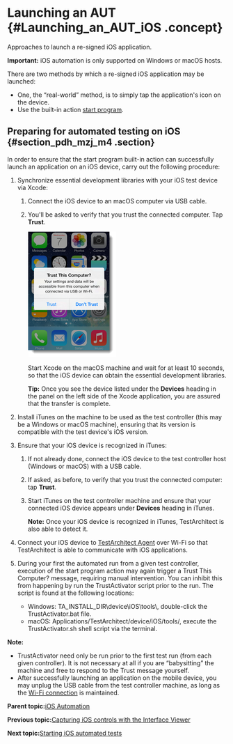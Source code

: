 # Launching an AUT {#Launching_an_AUT_iOS .concept}

Approaches to launch a re-signed iOS application.

**Important:** iOS automation is only supported on Windows or macOS hosts.

There are two methods by which a re-signed iOS application may be launched:

-   One, the “real-world” method, is to simply tap the application's icon on the device.
-   Use the built-in action [start program](../../TA_Automation/Topics/bia_start_program.md).

## Preparing for automated testing on iOS {#section_pdh_mzj_m4 .section}

In order to ensure that the start program built-in action can successfully launch an application on an iOS device, carry out the following procedure:

1.  Synchronize essential development libraries with your iOS test device via Xcode:
    1.  Connect the iOS device to an macOS computer via USB cable.
    2.  You'll be asked to verify that you trust the connected computer. Tap **Trust**.

        ![](../Images/Trust_computer_dlg.png)

        Start Xcode on the macOS machine and wait for at least 10 seconds, so that the iOS device can obtain the essential development libraries.

        **Tip:** Once you see the device listed under the **Devices** heading in the panel on the left side of the Xcode application, you are assured that the transfer is complete.

2.  Install iTunes on the machine to be used as the test controller \(this may be a Windows or macOS machine\), ensuring that its version is compatible with the test device's iOS version.
3.  Ensure that your iOS device is recognized in iTunes:
    1.  If not already done, connect the iOS device to the test controller host \(Windows or macOS\) with a USB cable.
    2.  If asked, as before, to verify that you trust the connected computer: tap **Trust**.
    3.  Start iTunes on the test controller machine and ensure that your connected iOS device appears under **Devices** heading in iTunes.

        **Note:** Once your iOS device is recognized in iTunes, TestArchitect is also able to detect it.

4.  Connect your iOS device to [TestArchitect Agent](iOS_connecting_to_host_machine.md) over Wi-Fi so that TestArchitect is able to communicate with iOS applications.
5.  During your first the automated run from a given test controller, execution of the start program action may again trigger a Trust This Computer? message, requiring manual intervention. You can inhibit this from happening by run the TrustActivator script prior to the run. The script is found at the following locations:
    -   Windows: TA\_INSTALL\_DIR\\device\\iOS\\tools\\, double-click the TrustActivator.bat file.
    -   macOS: Applications/TestArchitect/device/iOS/tools/, execute the TrustActivator.sh shell script via the terminal.

**Note:**

-   TrustActivator need only be run prior to the first test run \(from each given controller\). It is not necessary at all if you are “babysitting” the machine and free to respond to the Trust message yourself.
-   After successfully launching an application on the mobile device, you may unplug the USB cable from the test controller machine, as long as the [Wi-Fi connection](iOS_connecting_to_host_machine.md) is maintained.

**Parent topic:**[iOS Automation](../../iOS/Topics/iOS_automation_def.md)

**Previous topic:**[Capturing iOS controls with the Interface Viewer](../../iOS/Topics/iOS_capturing_interface.md)

**Next topic:**[Starting iOS automated tests](../../iOS/Topics/iOS_automated_tests_execution.md)

